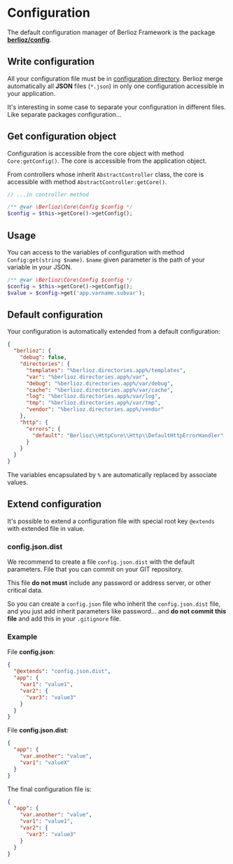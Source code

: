<meta name="docparser-index" content="Basic uses; Configuration" />
<meta name="docparser-index-order" content="1" />

# Configuration

The default configuration manager of Berlioz Framework is the package [**berlioz/config**](https://github.com/BerliozFramework/Config).

## Write configuration

All your configuration file must be in [configuration directory](../directories.md).
Berlioz merge automatically all **JSON** files (`*.json`) in only one configuration accessible in your application.

It's interesting in some case to separate your configuration in different files. Like separate packages configuration...

## Get configuration object

Configuration is accessible from the core object with method `Core:getConfig()`. The core is accessible from the application object.

From controllers whose inherit `AbstractController` class, the core is accessible with method `AbstractController:getCore()`.

```php
// ...in controller method

/** @var \Berlioz\Core\Config $config */
$config = $this->getCore()->getConfig();
```

## Usage

You can access to the variables of configuration with method `Config:get(string $name)`. `$name` given parameter is the path of your variable in your JSON.

```php
/** @var \Berlioz\Core\Config $config */
$config = $this->getCore()->getConfig();
$value = $config->get('app.varname.subvar');
```

## Default configuration

Your configuration is automatically extended from a default configuration:

```json
{
  "berlioz": {
    "debug": false,
    "directories": {
      "templates": "%berlioz.directories.app%/templates",
      "var": "%berlioz.directories.app%/var",
      "debug": "%berlioz.directories.app%/var/debug",
      "cache": "%berlioz.directories.app%/var/cache",
      "log": "%berlioz.directories.app%/var/log",
      "tmp": "%berlioz.directories.app%/var/tmp",
      "vendor": "%berlioz.directories.app%/vendor"
    },
    "http": {
      "errors": {
        "default": "Berlioz\\HttpCore\\Http\\DefaultHttpErrorHandler"
      }
    }
  }
}
```

The variables encapsulated by `%` are automatically replaced by associate values.

## Extend configuration

It's possible to extend a configuration file with special root key `@extends` with extended file in value.

### config.json.dist

We recommend to create a file `config.json.dist` with the default parameters. File that you can commit on your GIT repository.

This file **do not must** include any password or address server, or other critical data.

So you can create a `config.json` file who inherit the `config.json.dist` file, and you just add inherit parameters like password... and **do not commit this file** and add this in your `.gitignore` file.

### Example

File **config.json**:

```json
{
  "@extends": "config.json.dist",
  "app": {
    "var1": "value1",
    "var2": {
      "var3": "value3"
    }
  }
}
```

File **config.json.dist**:

```json
{
  "app": {
    "var.another": "value",
    "var1": "valueX"
  }
}
```

The final configuration file is:

```json
{
  "app": {
    "var.another": "value",
    "var1": "value1",
    "var2": {
      "var3": "value3"
    }
  }
}
```